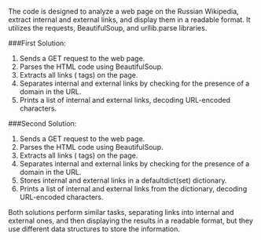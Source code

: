 The code is designed to analyze a web page on the Russian Wikipedia, extract internal and external links, and display 
them in a readable format. It utilizes the requests, BeautifulSoup, and urllib.parse libraries.

###First Solution:

1. Sends a GET request to the web page.
2. Parses the HTML code using BeautifulSoup.
3. Extracts all links (<a> tags) on the page.
4. Separates internal and external links by checking for the presence of a domain in the URL.
5. Prints a list of internal and external links, decoding URL-encoded characters.

###Second Solution:

1. Sends a GET request to the web page.
2. Parses the HTML code using BeautifulSoup.
3. Extracts all links (<a> tags) on the page.
4. Separates internal and external links by checking for the presence of a domain in the URL.
5. Stores internal and external links in a defaultdict(set) dictionary.
6. Prints a list of internal and external links from the dictionary, decoding URL-encoded characters.

Both solutions perform similar tasks, separating links into internal and external ones, and then displaying the results
in a readable format, but they use different data structures to store the information.

